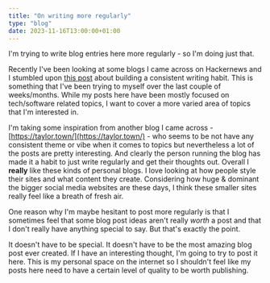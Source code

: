 ```yaml
---
title: "On writing more regularly"
type: "blog"
date: 2023-11-16T13:00:00+01:00
---
```


I'm trying to write blog entries here more regularly - so I'm doing just that.
<!--more-->

Recently I've been looking at some blogs I came across on Hackernews and I stumbled upon [this post](https://www.benkuhn.net/writing/#build-a-consistent-writing-habit) about 
building a consistent writing habit. This is something that I've been trying to myself over the last couple of weeks/months. While my posts here have been mostly focused on
tech/software related topics, I want to cover a more varied area of topics that I'm interested in.

I'm taking some inspiration from another blog I came across - [https://taylor.town/](https://taylor.town/) - who seems to be not have any consistent theme or vibe when it
comes to topics but nevertheless a lot of the posts are pretty interesting. And clearly the person running the blog has made it a habit to just write regularly and get
their thoughts out. Overall I **really** like these kinds of personal blogs. I love looking at how people style their sites and what content they create. Considering how 
huge & dominant the bigger social media websites are these days, I think these smaller sites really feel like a breath of fresh air.

One reason why I'm maybe hesitant to post more regularly is that I sometimes feel that some blog post ideas aren't really *worth* a post and that I don't really have
anything special to say. But that's exactly the point. 

It doesn't have to be special. It doesn't have to be the most amazing blog post ever created. If I have an interesting thought, I'm going to try to post it here. This is
my personal space on the internet so I shouldn't feel like my posts here need to have a certain level of quality to be worth publishing.
